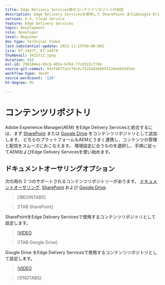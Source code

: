 ```yaml
---
title: Edge Delivery Services用のコンテンツリポジトリの設定
description: Edge Delivery Servicesを使用して SharePoint またはGoogle Drive を設定する
version: 6.5, Cloud Service
feature: Edge Delivery Services
topic: Development
role: Developer
level: Beginner
doc-type: Technical Video
last-substantial-update: 2023-11-15T00:00:00Z
jira: KT-14477, KT-14478
thumbnail: 3425712.jpeg
duration: 414
exl-id: 290184ea-88cb-401e-b784-77c8322c77de
source-git-commit: 9fef4b77a2c70c8cf525d42686f4120e481945ee
workflow-type: tm+mt
source-wordcount: '126'
ht-degree: 0%

---
```


# コンテンツリポジトリ

Adobe Experience Manager(AEM) をEdge Delivery Servicesと統合するには、まず [SharePoint](#sharepoint) または [Google Drive](#google-drive) をコンテンツリポジトリとして追加します。 どちらのプラットフォームもAEMとうまく連携し、コンテンツの管理と配信をスムーズにおこなえます。 環境設定に合うものを選択し、手順に従ってAEMおよびEdge Delivery Servicesを使い始めます。

## ドキュメントオーサリングオプション

次の用の 2 つのサポートされるコンテンツリポジトリーがあります。 [ドキュメントオーサリング](../../document-authoring/set-up.md), [SharePoint](#sharepoint) および [Google Drive](#google-drive).

>[!BEGINTABS]

>[!TAB SharePoint]

SharePointをEdge Delivery Servicesで使用するコンテンツリポジトリとして設定します。

>[!VIDEO](https://video.tv.adobe.com/v/3425712/?learn=on)

>[!TAB Google Drive]

Google Drive をEdge Delivery Servicesで使用するコンテンツリポジトリとして設定します。

>[!VIDEO](https://video.tv.adobe.com/v/3425711/?learn=on)

>[!ENDTABS]
